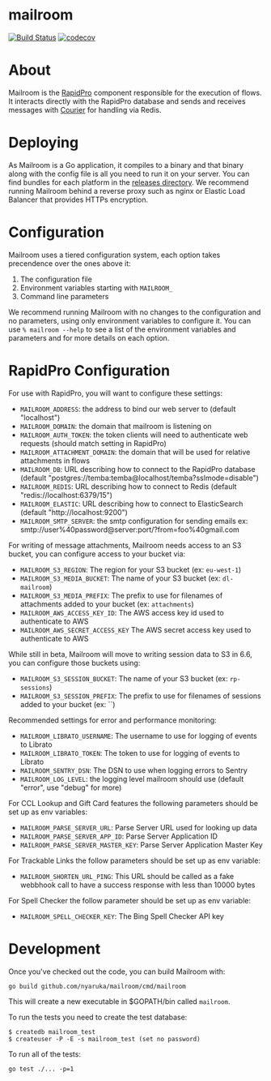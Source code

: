 # mailroom

[![Build Status](https://github.com/nyaruka/mailroom/workflows/CI/badge.svg)](https://github.com/nyaruka/mailroom/actions?query=workflow%3ACI)
[![codecov](https://codecov.io/gh/nyaruka/mailroom/branch/main/graph/badge.svg)](https://codecov.io/gh/nyaruka/mailroom)

# About

Mailroom is the [RapidPro](https://github.com/rapidpro/rapidpro) component responsible for the execution of
flows. It interacts directly with the RapidPro database and sends and receives messages with [Courier](https://github.com/nyaruka/courier) for handling via Redis.

# Deploying

As Mailroom is a Go application, it compiles to a binary and that binary along with the config file is all
you need to run it on your server. You can find bundles for each platform in the
[releases directory](https://github.com/nyaruka/mailroom/releases). We recommend running Mailroom
behind a reverse proxy such as nginx or Elastic Load Balancer that provides HTTPs encryption.

# Configuration

Mailroom uses a tiered configuration system, each option takes precendence over the ones above it:

1.  The configuration file
2.  Environment variables starting with `MAILROOM_`
3.  Command line parameters

We recommend running Mailroom with no changes to the configuration and no parameters, using only
environment variables to configure it. You can use `% mailroom --help` to see a list of the
environment variables and parameters and for more details on each option.

# RapidPro Configuration

For use with RapidPro, you will want to configure these settings:

- `MAILROOM_ADDRESS`: the address to bind our web server to (default "localhost")
- `MAILROOM_DOMAIN`: the domain that mailroom is listening on
- `MAILROOM_AUTH_TOKEN`: the token clients will need to authenticate web requests (should match setting in RapidPro)
- `MAILROOM_ATTACHMENT_DOMAIN`: the domain that will be used for relative attachments in flows
- `MAILROOM_DB`: URL describing how to connect to the RapidPro database (default "postgres://temba:temba@localhost/temba?sslmode=disable")
- `MAILROOM_REDIS`: URL describing how to connect to Redis (default "redis://localhost:6379/15")
- `MAILROOM_ELASTIC`: URL describing how to connect to ElasticSearch (default "http://localhost:9200")
- `MAILROOM_SMTP_SERVER`: the smtp configuration for sending emails ex: smtp://user%40password@server:port/?from=foo%40gmail.com

For writing of message attachments, Mailroom needs access to an S3 bucket, you can configure access to your bucket via:

- `MAILROOM_S3_REGION`: The region for your S3 bucket (ex: `eu-west-1`)
- `MAILROOM_S3_MEDIA_BUCKET`: The name of your S3 bucket (ex: `dl-mailroom`)
- `MAILROOM_S3_MEDIA_PREFIX`: The prefix to use for filenames of attachments added to your bucket (ex: `attachments`)
- `MAILROOM_AWS_ACCESS_KEY_ID`: The AWS access key id used to authenticate to AWS
- `MAILROOM_AWS_SECRET_ACCESS_KEY` The AWS secret access key used to authenticate to AWS

While still in beta, Mailroom will move to writing session data to S3 in 6.6, you can configure those buckets using:

- `MAILROOM_S3_SESSION_BUCKET`: The name of your S3 bucket (ex: `rp-sessions`)
- `MAILROOM_S3_SESSION_PREFIX`: The prefix to use for filenames of sessions added to your bucket (ex: ``)

Recommended settings for error and performance monitoring:

- `MAILROOM_LIBRATO_USERNAME`: The username to use for logging of events to Librato
- `MAILROOM_LIBRATO_TOKEN`: The token to use for logging of events to Librato
- `MAILROOM_SENTRY_DSN`: The DSN to use when logging errors to Sentry
- `MAILROOM_LOG_LEVEL`: the logging level mailroom should use (default "error", use "debug" for more)
 
For CCL Lookup and Gift Card features the following parameters should be set up as env variables:
- `MAILROOM_PARSE_SERVER_URL`: Parse Server URL used for looking up data
- `MAILROOM_PARSE_SERVER_APP_ID`: Parse Server Application ID
- `MAILROOM_PARSE_SERVER_MASTER_KEY`: Parse Server Application Master Key
 
For Trackable Links the follow parameters should be set up as env variable:
- `MAILROOM_SHORTEN_URL_PING`: This URL should be called as a fake webbhook call to have a success response with less than 10000 bytes
 
For Spell Checker the follow parameter should be set up as env variable:
- `MAILROOM_SPELL_CHECKER_KEY`: The Bing Spell Checker API key

# Development

Once you've checked out the code, you can build Mailroom with:

```
go build github.com/nyaruka/mailroom/cmd/mailroom
```

This will create a new executable in $GOPATH/bin called `mailroom`.

To run the tests you need to create the test database:

```
$ createdb mailroom_test
$ createuser -P -E -s mailroom_test (set no password)
```

To run all of the tests:

```
go test ./... -p=1
```
